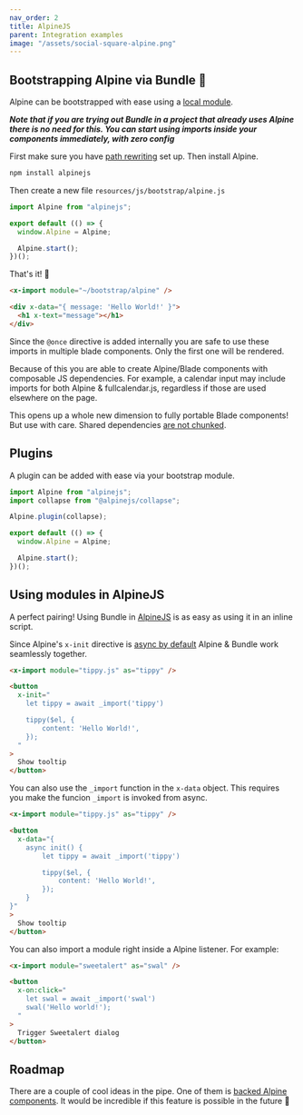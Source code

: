 ```yaml
---
nav_order: 2
title: AlpineJS
parent: Integration examples
image: "/assets/social-square-alpine.png"
---
```


## Bootstrapping Alpine via Bundle 🤝

Alpine can be bootstrapped with ease using a [local module](https://laravel-bundle.dev/local-modules.html).

**_Note that if you are trying out Bundle in a project that already uses Alpine there is no need for this. You can start using imports inside your components immediately, with zero config_**

First make sure you have [path rewriting](https://laravel-bundle.dev/local-modules.html) set up. Then install Alpine.

```bash
npm install alpinejs
```

Then create a new file `resources/js/bootstrap/alpine.js`

```javascript
import Alpine from "alpinejs";

export default (() => {
  window.Alpine = Alpine;

  Alpine.start();
})();
```

That's it! 🤟

```html
<x-import module="~/bootstrap/alpine" />

<div x-data="{ message: 'Hello World!' }">
  <h1 x-text="message"></h1>
</div>
```

Since the `@once` directive is added internally you are safe to use these imports in multiple blade components. Only the first one will be rendered.

Because of this you are able to create Alpine/Blade components with composable JS dependencies. For example, a calendar input may include imports for both Alpine & fullcalendar.js, regardless if those are used elsewhere on the page.

This opens up a whole new dimension to fully portable Blade components! But use with care. Shared dependencies [are not chunked](https://laravel-bundle.dev/caveats.html#code-splitting).

## Plugins

A plugin can be added with ease via your bootstrap module.

```javascript
import Alpine from "alpinejs";
import collapse from "@alpinejs/collapse";

Alpine.plugin(collapse);

export default (() => {
  window.Alpine = Alpine;

  Alpine.start();
})();
```

## Using modules in AlpineJS

A perfect pairing! Using Bundle in [AlpineJS](https://alpinejs.dev) is as easy as using it in an inline script.

Since Alpine's `x-init` directive is [async by default](https://alpinejs.dev/advanced/async) Alpine & Bundle work seamlessly together.

```html
<x-import module="tippy.js" as="tippy" />

<button
  x-init="
    let tippy = await _import('tippy')

    tippy($el, {
        content: 'Hello World!',
    });
  "
>
  Show tooltip
</button>
```

You can also use the `_import` function in the `x-data` object. This requires you make the funcion `_import` is invoked from async.

```html
<x-import module="tippy.js" as="tippy" />

<button
  x-data="{
    async init() {
        let tippy = await _import('tippy')

        tippy($el, {
            content: 'Hello World!',
        });
    }
}"
>
  Show tooltip
</button>
```

You can also import a module right inside a Alpine listener. For example:

```html
<x-import module="sweetalert" as="swal" />

<button
  x-on:click="
    let swal = await _import('swal')
    swal('Hello world!');
  "
>
  Trigger Sweetalert dialog
</button>
```

## Roadmap

There are a couple of cool ideas in the pipe. One of them is [backed Alpine components](https://laravel-bundle.dev/roadmap.html#backed-alpine-components). It would be incredible if this feature is possible in the future 🤞

